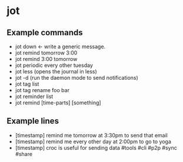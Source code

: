 # jot

## Example commands

* jot down <- write a generic message.
* jot remind tomorrow 3:00
* jot remind 3:00 tomorrow
* jot periodic every other tuesday
* jot less (opens the journal in less)
* jot -d (run the daemon mode to send notifications)
* jot tag list
* jot tag rename foo bar
* jot reminder list
* jot remind [time-parts] [something] 

## Example lines

* [timestamp] remind me tomorrow at 3:30pm to send that email
* [timestamp] remind me every other day at 2:00pm to go to yoga
* [timestamp] croc is useful for sending data #tools #cli #p2p #sync #share


